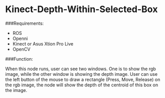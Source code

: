 # Kinect-Depth-Within-Selected-Box

###Requirements:
* ROS
* Openni
* Kinect or Asus Xtion Pro Live
* OpenCV

###Function:

When this node runs, user can see two windows. One is to show the rgb image, while the other window is showing the depth image. User can use the left button of the mouse to draw a rectangle (Press, Move, Release) on the rgb image, the node will show the depth of the centroid of this box on the image.
